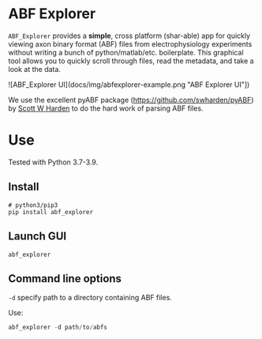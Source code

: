 # ABF Explorer

`ABF_Explorer` provides a **simple**, cross platform (shar-able) app for quickly viewing axon binary format (ABF) files from electrophysiology experiments without writing a bunch of python/matlab/etc. boilerplate. This graphical tool allows you to quickly scroll through files, read the metadata, and take a look at the data.

![ABF_Explorer UI](docs/img/abfexplorer-example.png "ABF Explorer UI"])

We use the excellent pyABF package (https://github.com/swharden/pyABF) by [Scott W Harden](https://github.com/swharden) to do the hard work of parsing ABF files.

# Use

Tested with Python 3.7-3.9. 
## Install
```
# python3/pip3 
pip install abf_explorer
```

## Launch GUI

```
abf_explorer
```

## Command line options

`-d` specify path to a directory containing ABF files. 

Use:

```python
abf_explorer -d path/to/abfs
```
